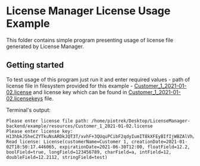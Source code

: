 # License Manager License Usage Example

This folder contains simple program presenting usage of license file generated by License Manager.

## Getting started

To test usage of this program just run it and enter required values - path of license file in filesystem provided for this example - [Customer_1_2021-01-02.license](./resources/Customer_1_2021-01-02.license)
and license key which can be found in [Customer_1_2021-01-02.licensekeys](./resources/Customer_1_2021-01-02.licensekeys) file.

Terminal's output:

```
Please enter license file path: /home/piotrek/Desktop/LicenseManager-backend/example/resources/Customer_1_2021-01-02.license
Please enter license key: H13hbkJ5heCZYTkuNsARDkJQT3T/xvhF+3QUquPCibF2qdyIumIT8kXFEyBIfIjWBZAlVh/giTd0KrO1Rk05aIza8O3+OPPZeE33YLLi3oEaHGUTR+kC5LC8/AT9HJvGo7HhG99MjwBLmGu4adosBxiqcLnmWWIk/NxIQxDs25o=
Read license: License(customerName=Customer 1, creationDate=2021-01-02T18:50:17.446065, expirationDate=2021-06-30T12:00, floatField=12.2, boolField=true, longField=123456789, charField=a, intField=12, doubleField=12.2112, stringField=test)

```
